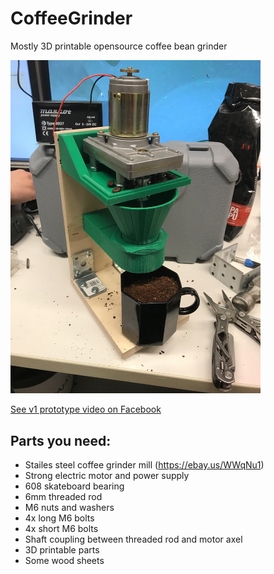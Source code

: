 # CoffeeGrinder
Mostly 3D printable opensource coffee bean grinder

<img src="https://raw.githubusercontent.com/hacklab-lahti/CoffeeGrinder/master/v1_prototype.jpg" width="400"/>

[See v1 prototype video on Facebook](https://www.facebook.com/hacklablahti/videos/266122960985825/)

## Parts you need:
- Stailes steel coffee grinder mill (https://ebay.us/WWqNu1)
- Strong electric motor and power supply
- 608 skateboard bearing
- 6mm threaded rod
- M6 nuts and washers
- 4x long M6 bolts
- 4x short M6 bolts
- Shaft coupling between threaded rod and motor axel
- 3D printable parts
- Some wood sheets
